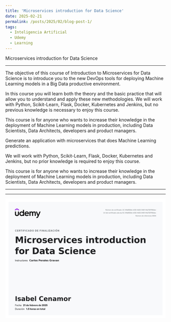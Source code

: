 ```yaml
---
title: 'Microservices introduction for Data Science'
date: 2025-02-21
permalink: /posts/2025/02/blog-post-1/
tags:
  - Inteligencia Artificial
  - Udemy
  - Learning
---
```



Microservices introduction for Data Science

------

The objective of this course of Introduction to Microservices for Data Science is to introduce you to the new DevOps tools for deploying Machine Learning models in a Big Data productive environment.



In this course you will learn both the theory and the basic practice that will allow you to understand and apply these new methodologies. We will work with Python, Scikit-Learn, Flask, Docker, Kubernetes and Jenkins, but no previous knowledge is necessary to enjoy this course.



This course is for anyone who wants to increase their knowledge in the deployment of Machine Learning models in production, including Data Scientists, Data Architects, developers and product managers.


Generate an application with microservices that does Machine Learning predictions.

We will work with Python, Scikit-Learn, Flask, Docker, Kubernetes and Jenkins, but no prior knowledge is required to enjoy this course.

This course is for anyone who wants to increase their knowledge in the deployment of Machine Learning models in production, including Data Scientists, Data Architects, developers and product managers.

 _ _ _ _ _ _ _ _ _ _ _ _ _ _ _ _ _ _ _ _ _ _ _ _ _ _ _ _ _ _ _ _ _ _ 

 _ _ _ _ _ _ _ _ _ _ _ _ _ _ _ _ _ _ _ _ _ _ _ _ _ _ _ _ _ _ _ _ _ _ 


<img src="https://github.com/icenamor/icenamor.github.io/blob/master/files/Udemy/Microservices%20introduction%20for%20Data%20Science.jpg" alt="Microservices introduction for Data Science">



